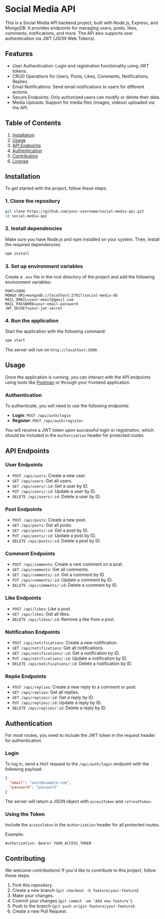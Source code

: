
# Social Media API

This is a Social Media API backend project, built with Node.js, Express, and MongoDB. It provides endpoints for managing users, posts, likes, comments, notifications, and more. The API also supports user authentication via JWT (JSON Web Tokens).

## Features

- User Authentication: Login and registration functionality using JWT tokens.
- CRUD Operations for Users, Posts, Likes, Comments, Notifications, Replies.
- Email Notifications: Send email notifications to users for different actions.
- Secure Endpoints: Only authorized users can modify or delete their data.
- Media Uploads: Support for media files (images, videos) uploaded via the API.

## Table of Contents

1. [Installation](#installation)
2. [Usage](#usage)
3. [API Endpoints](#api-endpoints)
4. [Authentication](#authentication)
5. [Contributing](#contributing)
6. [License](#license)

## Installation

To get started with the project, follow these steps:

### 1. Clone the repository

```bash
git clone https://github.com/your-username/social-media-api.git
cd social-media-api
```

### 2. Install dependencies

Make sure you have Node.js and npm installed on your system. Then, install the required dependencies:

```bash
npm install
```

### 3. Set up environment variables

Create a `.env` file in the root directory of the project and add the following environment variables:

```
PORT=5000
MONGO_URI=mongodb://localhost:27017/social-media-db
MAIL_EMAIL=your-email@gmail.com
MAIL_PASSWORD=your-email-password
JWT_SECRET=your-jwt-secret
```

### 4. Run the application

Start the application with the following command:

```bash
npm start
```

The server will run on `http://localhost:5000`.

## Usage

Once the application is running, you can interact with the API endpoints using tools like [Postman](https://www.postman.com/) or through your frontend application.

### Authentication

To authenticate, you will need to use the following endpoints:

- **Login**: `POST /api/auth/login`
- **Register**: `POST /api/auth/register`

You will receive a JWT token upon successful login or registration, which should be included in the `Authorization` header for protected routes.

## API Endpoints

### User Endpoints

- `POST /api/users`: Create a new user.
- `GET /api/users`: Get all users.
- `GET /api/users/:id`: Get a user by ID.
- `PUT /api/users/:id`: Update a user by ID.
- `DELETE /api/users/:id`: Delete a user by ID.

### Post Endpoints

- `POST /api/posts`: Create a new post.
- `GET /api/posts`: Get all posts.
- `GET /api/posts/:id`: Get a post by ID.
- `PUT /api/posts/:id`: Update a post by ID.
- `DELETE /api/posts/:id`: Delete a post by ID.

### Comment Endpoints

- `POST /api/comments`: Create a new comment on a post.
- `GET /api/comments`: Get all comments.
- `GET /api/comments/:id`: Get a comment by ID.
- `PUT /api/comments/:id`: Update a comment by ID.
- `DELETE /api/comments/:id`: Delete a comment by ID.

### Like Endpoints

- `POST /api/likes`: Like a post.
- `GET /api/likes`: Get all likes.
- `DELETE /api/likes/:id`: Remove a like from a post.

### Notification Endpoints

- `POST /api/notifications`: Create a new notification.
- `GET /api/notifications`: Get all notifications.
- `GET /api/notifications/:id`: Get a notification by ID.
- `PUT /api/notifications/:id`: Update a notification by ID.
- `DELETE /api/notifications/:id`: Delete a notification by ID.

### Replie Endpoints

- `POST /api/replies`: Create a new reply to a comment or post.
- `GET /api/replies`: Get all replies.
- `GET /api/replies/:id`: Get a reply by ID.
- `PUT /api/replies/:id`: Update a reply by ID.
- `DELETE /api/replies/:id`: Delete a reply by ID.

## Authentication

For most routes, you need to include the JWT token in the request header for authentication.

### Login

To log in, send a `POST` request to the `/api/auth/login` endpoint with the following payload:

```json
{
  "email": "user@example.com",
  "password": "password"
}
```

The server will return a JSON object with `accessToken` and `refreshToken`.

### Using the Token

Include the `accessToken` in the `Authorization` header for all protected routes.

Example:

```
Authorization: Bearer YOUR_ACCESS_TOKEN
```

## Contributing

We welcome contributions! If you'd like to contribute to this project, follow these steps:

1. Fork this repository.
2. Create a new branch (`git checkout -b feature/your-feature`).
3. Make your changes.
4. Commit your changes (`git commit -am 'Add new feature'`).
5. Push to the branch (`git push origin feature/your-feature`).
6. Create a new Pull Request.

